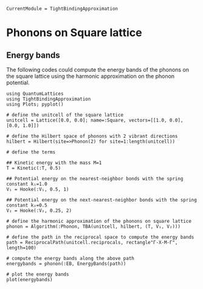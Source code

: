 ```@meta
CurrentModule = TightBindingApproximation
```

# Phonons on Square lattice

## Energy bands

The following codes could compute the energy bands of the phonons on the square lattice using the harmonic approximation on the phonon potential.

```@example phonon
using QuantumLattices
using TightBindingApproximation
using Plots; pyplot()

# define the unitcell of the square lattice
unitcell = Lattice([0.0, 0.0]; name=:Square, vectors=[[1.0, 0.0], [0.0, 1.0]])

# define the Hilbert space of phonons with 2 vibrant directions
hilbert = Hilbert(site=>Phonon(2) for site=1:length(unitcell))

# define the terms

## Kinetic energy with the mass M=1
T = Kinetic(:T, 0.5)

## Potential energy on the nearest-neighbor bonds with the spring constant k₁=1.0
V₁ = Hooke(:V₁, 0.5, 1)

## Potential energy on the next-nearest-neighbor bonds with the spring constant k₂=0.5
V₂ = Hooke(:V₂, 0.25, 2)

# define the harmonic approximation of the phonons on square lattice
phonon = Algorithm(:Phonon, TBA(unitcell, hilbert, (T, V₁, V₂)))

# define the path in the reciprocal space to compute the energy bands
path = ReciprocalPath(unitcell.reciprocals, rectangle"Γ-X-M-Γ", length=100)

# compute the energy bands along the above path
energybands = phonon(:EB, EnergyBands(path))

# plot the energy bands
plot(energybands)
```